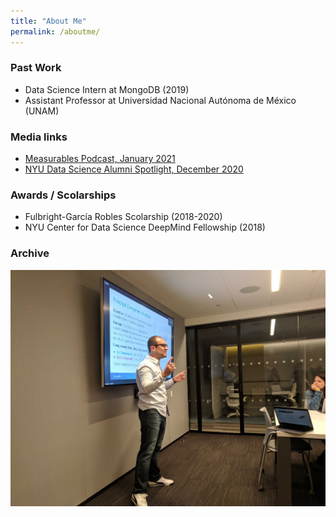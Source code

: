 ```yaml
---
title: "About Me"
permalink: /aboutme/
---
```

### Past Work

- Data Science Intern at MongoDB (2019)
- Assistant Professor at Universidad Nacional Autónoma de México (UNAM)

### Media links

- [Measurables Podcast, January 2021](https://twitter.com/MeasurablesPod/status/1349385507839553536)
- [NYU Data Science Alumni Spotlight, December 2020](https://nyudatascience.medium.com/data-and-baseball-a-cds-alums-experience-working-for-the-la-dodgers-33ebc142eed8)

### Awards / Scolarships

- Fulbright-García Robles Scolarship (2018-2020)
- NYU Center for Data Science DeepMind Fellowship (2018)

### Archive

![ENG_mongo](/assets/images/MongoPresentation.jpg)

